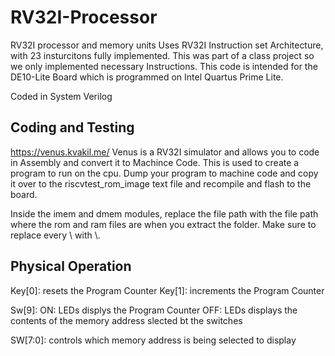 # RV32I-Processor
RV32I processor and memory units
Uses RV32I Instruction set Architecture, with 23 insturcitons fully implemented. This was part of a class project so we only implemented necessary Instructions. This code is intended for the DE10-Lite Board which is programmed on Intel Quartus Prime Lite. 

Coded in System Verilog

## Coding and Testing

https://venus.kvakil.me/
Venus is a RV32I simulator and allows you to code in Assembly and convert it to Machince Code. This is used to create a program to run on the cpu. Dump your program to machine code and copy it over to the riscvtest_rom_image text file and recompile and flash to the board. 

Inside the imem and dmem modules, replace the file path with the file path where the rom and ram files are when you extract the folder. Make sure to replace every \ with \\.

## Physical Operation

Key[0]: resets the Program Counter
      Key[1]: increments the Program Counter

Sw[9]: ON: LEDs displys the Program Counter
       OFF: LEDs displays the contents of the memory address slected bt the switches

SW[7:0]: controls which memory address is being selected to display    

